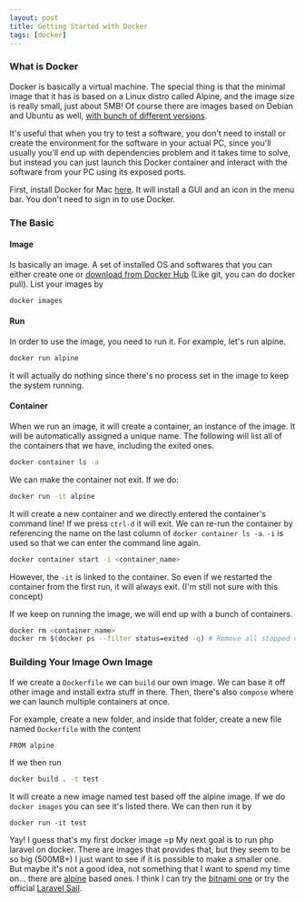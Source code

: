 ```yaml
---
layout: post
title: Getting Started with Docker
tags: [docker]
---
```


### What is Docker

Docker is basically a virtual machine. The special thing is that the minimal image that it has is based on a Linux distro called Alpine, and the image size is really small, just about 5MB! Of course there are images based on Debian and Ubuntu as well, [with bunch of different versions](https://hub.docker.com/_/debian?tab=tags&page=1&ordering=last_updated).

It's useful that when you try to test a software, you don't need to install or create the environment for the software in your actual PC, since you'll usually you'll end up with dependencies problem and it takes time to solve, but instead you can just launch this Docker container and interact with the software from your PC using its exposed ports.

First, install Docker for Mac [here](https://docs.docker.com/desktop/mac/install/). It will install a GUI and an icon in the menu bar. You don't need to sign in to use Docker.

### The Basic

#### Image

Is basically an image. A set of installed OS and softwares that you can either create one or [download from Docker Hub](https://hub.docker.com/search?type=image) (Like git, you can do docker pull). List your images by 

```bash
docker images 
```

#### Run

In order to use the image, you need to run it. For example, let's run alpine.

```bash
docker run alpine
```

It will actually do nothing since there's no process set in the image to keep the system running.

#### Container

When we run an image, it will create a container, an instance of the image. It will be automatically assigned a unique name. The following will list all of the containers that we have, including the exited ones.

```bash
docker container ls -a
```

We can make the container not exit. If we do:

```bash
docker run -it alpine
```

It will create a new container and we directly entered the container's command line! If we press `ctrl-d` it will exit. We can re-run the container by referencing the name on the last column of `docker container ls -a`. `-i` is used so that we can enter the command line again.

```bash
docker container start -i <container_name>
```

However, the `-it` is linked to the container. So even if we restarted the container from the first run, it will always exit. (I'm still not sure with this concept)

If we keep on running the image, we will end up with a bunch of containers. 

```bash
docker rm <container_name>
docker rm $(docker ps --filter status=exited -q) # Remove all stopped containers
```

### Building Your Image Own Image

If we create a `Dockerfile` we can `build` our own image. We can base it off other image and install extra stuff in there. Then, there's also `compose` where we can launch multiple containers at once.

For example, create a new folder, and inside that folder, create a new file named `Dockerfile` with the content

```
FROM alpine
```

If we then run

```bash
docker build . -t test
```

It will create a new image named test based off the alpine image. If we do `docker images` you can see it's listed there. We can then run it by

```
docker run -it test
```

Yay! I guess that's my first docker image =p My next goal is to run php laravel on docker. There are images that provides that, but they seem to be so big (500MB+) I just want to see if it is possible to make a smaller one. But maybe it's not a good idea, not something that I want to spend my time on... there are [alpine](https://hub.docker.com/_/php?tab=tags&page=1&ordering=last_updated&name=alpine) based ones. I think I can try the [bitnami one](https://hub.docker.com/r/bitnami/laravel) or try the official [Laravel Sail](https://laravel.com/docs/8.x#getting-started-on-macos).
